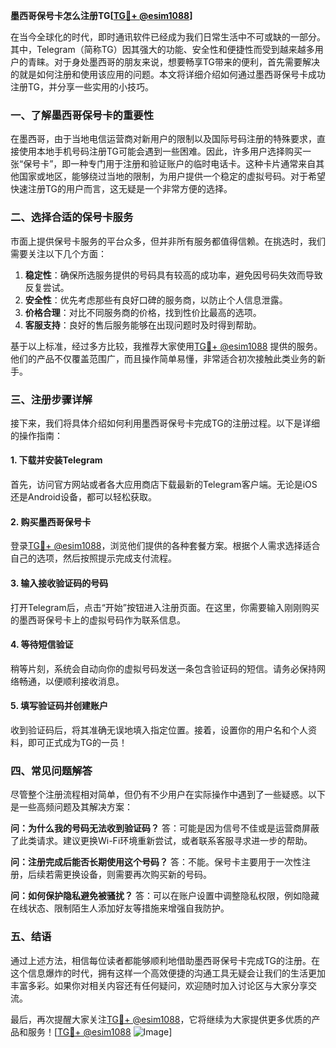 **墨西哥保号卡怎么注册TG[[TG💪+ @esim1088](https://t.me/s/esim1088)]**

在当今全球化的时代，即时通讯软件已经成为我们日常生活中不可或缺的一部分。其中，Telegram（简称TG）因其强大的功能、安全性和便捷性而受到越来越多用户的青睐。对于身处墨西哥的朋友来说，想要畅享TG带来的便利，首先需要解决的就是如何注册和使用该应用的问题。本文将详细介绍如何通过墨西哥保号卡成功注册TG，并分享一些实用的小技巧。

### 一、了解墨西哥保号卡的重要性

在墨西哥，由于当地电信运营商对新用户的限制以及国际号码注册的特殊要求，直接使用本地手机号码注册TG可能会遇到一些困难。因此，许多用户选择购买一张“保号卡”，即一种专门用于注册和验证账户的临时电话卡。这种卡片通常来自其他国家或地区，能够绕过当地的限制，为用户提供一个稳定的虚拟号码。对于希望快速注册TG的用户而言，这无疑是一个非常方便的选择。

### 二、选择合适的保号卡服务

市面上提供保号卡服务的平台众多，但并非所有服务都值得信赖。在挑选时，我们需要关注以下几个方面：

1. **稳定性**：确保所选服务提供的号码具有较高的成功率，避免因号码失效而导致反复尝试。
2. **安全性**：优先考虑那些有良好口碑的服务商，以防止个人信息泄露。
3. **价格合理**：对比不同服务商的价格，找到性价比最高的选项。
4. **客服支持**：良好的售后服务能够在出现问题时及时得到帮助。

基于以上标准，经过多方比较，我推荐大家使用[TG💪+ @esim1088](https://t.me/s/esim1088) 提供的服务。他们的产品不仅覆盖范围广，而且操作简单易懂，非常适合初次接触此类业务的新手。

### 三、注册步骤详解

接下来，我们将具体介绍如何利用墨西哥保号卡完成TG的注册过程。以下是详细的操作指南：

#### 1. 下载并安装Telegram
首先，访问官方网站或者各大应用商店下载最新的Telegram客户端。无论是iOS还是Android设备，都可以轻松获取。

#### 2. 购买墨西哥保号卡
登录[TG💪+ @esim1088](https://t.me/s/esim1088)，浏览他们提供的各种套餐方案。根据个人需求选择适合自己的选项，然后按照提示完成支付流程。

#### 3. 输入接收验证码的号码
打开Telegram后，点击“开始”按钮进入注册页面。在这里，你需要输入刚刚购买的墨西哥保号卡上的虚拟号码作为联系信息。

#### 4. 等待短信验证
稍等片刻，系统会自动向你的虚拟号码发送一条包含验证码的短信。请务必保持网络畅通，以便顺利接收消息。

#### 5. 填写验证码并创建账户
收到验证码后，将其准确无误地填入指定位置。接着，设置你的用户名和个人资料，即可正式成为TG的一员！

### 四、常见问题解答

尽管整个注册流程相对简单，但仍有不少用户在实际操作中遇到了一些疑惑。以下是一些高频问题及其解决方案：

**问：为什么我的号码无法收到验证码？**
答：可能是因为信号不佳或是运营商屏蔽了此类请求。建议更换Wi-Fi环境重新尝试，或者联系客服寻求进一步的帮助。

**问：注册完成后能否长期使用这个号码？**
答：不能。保号卡主要用于一次性注册，后续若需更换设备，则需要再次购买新的号码。

**问：如何保护隐私避免被骚扰？**
答：可以在账户设置中调整隐私权限，例如隐藏在线状态、限制陌生人添加好友等措施来增强自我防护。

### 五、结语

通过上述方法，相信每位读者都能够顺利地借助墨西哥保号卡完成TG的注册。在这个信息爆炸的时代，拥有这样一个高效便捷的沟通工具无疑会让我们的生活更加丰富多彩。如果你对相关内容还有任何疑问，欢迎随时加入讨论区与大家分享交流。

最后，再次提醒大家关注[TG💪+ @esim1088](https://t.me/s/esim1088)，它将继续为大家提供更多优质的产品和服务！[[TG💪+ @esim1088](https://t.me/s/esim1088) ![Image](https://i.postimg.cc/4NQfJmqS/Snipaste-2025-05-13-00-14-12.png)]